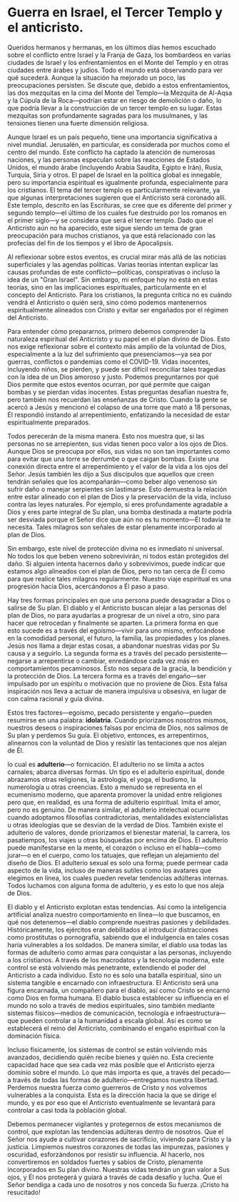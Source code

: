 # Guerra en Israel, el Tercer Templo y el anticristo.  

Queridos hermanos y hermanas, en los últimos días hemos escuchado sobre el conflicto entre Israel y la Franja de Gaza, los bombardeos en varias ciudades de Israel y los enfrentamientos en el Monte del Templo y en otras ciudades entre árabes y judíos. Todo el mundo está observando para ver qué sucederá. Aunque la situación ha mejorado un poco, las preocupaciones persisten. Se discute que, debido a estos enfrentamientos, las dos mezquitas en la cima del Monte del Templo—la Mezquita de Al-Aqsa y la Cúpula de la Roca—podrían estar en riesgo de demolición o daño, lo que podría llevar a la construcción de un tercer templo en su lugar. Estas mezquitas son profundamente sagradas para los musulmanes, y las tensiones tienen una fuerte dimensión religiosa.  

Aunque Israel es un país pequeño, tiene una importancia significativa a nivel mundial. Jerusalén, en particular, es considerada por muchos como el centro del mundo. Este conflicto ha captado la atención de numerosas naciones, y las personas especulan sobre las reacciones de Estados Unidos, el mundo árabe (incluyendo Arabia Saudita, Egipto e Irán), Rusia, Turquía, Siria y otros. El papel de Israel en la política global es innegable, pero su importancia espiritual es igualmente profunda, especialmente para los cristianos. El tema del tercer templo es particularmente relevante, ya que algunas interpretaciones sugieren que el Anticristo será coronado allí. Este templo, descrito en las Escrituras, se cree que es diferente del primer y segundo templo—el último de los cuales fue destruido por los romanos en el primer siglo—y se considera que será el tercer templo. Dado que el Anticristo aún no ha aparecido, este sigue siendo un tema de gran preocupación para muchos cristianos, ya que está relacionado con las profecías del fin de los tiempos y el libro de Apocalipsis.  

Al reflexionar sobre estos eventos, es crucial mirar más allá de las noticias superficiales y las agendas políticas. Varias teorías intentan explicar las causas profundas de este conflicto—políticas, conspirativas o incluso la idea de un "Gran Israel". Sin embargo, mi enfoque hoy no está en estas teorías, sino en las implicaciones espirituales, particularmente en el concepto del Anticristo. Para los cristianos, la pregunta crítica no es cuándo vendrá el Anticristo o quién será, sino cómo podemos mantenernos espiritualmente alineados con Cristo y evitar ser engañados por el régimen del Anticristo.  

Para entender cómo prepararnos, primero debemos comprender la naturaleza espiritual del Anticristo y su papel en el plan divino de Dios. Esto nos exige reflexionar sobre el contexto más amplio de la voluntad de Dios, especialmente a la luz del sufrimiento que presenciamos—ya sea por guerras, conflictos o pandemias como el COVID-19. Vidas inocentes, incluyendo niños, se pierden, y puede ser difícil reconciliar tales tragedias con la idea de un Dios amoroso y justo. Podemos preguntarnos por qué Dios permite que estos eventos ocurran, por qué permite que caigan bombas y se pierdan vidas inocentes. Estas preguntas desafían nuestra fe, pero también nos recuerdan las enseñanzas de Cristo. Cuando la gente se acercó a Jesús y mencionó el colapso de una torre que mató a 18 personas, Él respondió instando al arrepentimiento, enfatizando la necesidad de estar espiritualmente preparados.  

Todos perecerán de la misma manera. Esto nos muestra que, si las personas no se arrepienten, sus vidas tienen poco valor a los ojos de Dios. Aunque Dios se preocupa por ellos, sus vidas no son tan importantes como para evitar que una torre se derrumbe o que caigan bombas. Existe una conexión directa entre el arrepentimiento y el valor de la vida a los ojos del Señor. Jesús también les dijo a Sus discípulos que aquellos que creen tendrán señales que los acompañarán—como beber algo venenoso sin sufrir daño o manejar serpientes sin lastimarse. Esto demuestra la relación entre estar alineado con el plan de Dios y la preservación de la vida, incluso contra las leyes naturales. Por ejemplo, si eres profundamente agradable a Dios y eres parte integral de Su plan, una bomba destinada a matarte podría ser desviada porque el Señor dice que aún no es tu momento—Él todavía te necesita. Tales milagros son señales de estar plenamente incorporado al plan de Dios.  

Sin embargo, este nivel de protección divina no es inmediato ni universal. No todos los que beben veneno sobrevivirán, ni todos están protegidos del daño. Si alguien intenta hacernos daño y sobrevivimos, puede indicar que estamos algo alineados con el plan de Dios, pero no tan cerca de Él como para que realice tales milagros regularmente. Nuestro viaje espiritual es una progresión hacia Dios, acercándonos a Él paso a paso.  

Hay tres formas principales en que una persona puede desagradar a Dios o salirse de Su plan. El diablo y el Anticristo buscan alejar a las personas del plan de Dios, no para ayudarlas a progresar de un nivel a otro, sino para hacer que retrocedan y finalmente se aparten. La primera forma en que esto sucede es a través del egoísmo—vivir para uno mismo, enfocándose en la comodidad personal, el futuro, la familia, las propiedades y los planes. Jesús nos llama a dejar estas cosas, a abandonar nuestras vidas por Su causa y a seguirlo. La segunda forma es a través del pecado persistente—negarse a arrepentirse o cambiar, enredándose cada vez más en comportamientos pecaminosos. Esto nos separa de la gracia, la bendición y la protección de Dios. La tercera forma es a través del engaño—ser impulsado por un espíritu o motivación que no proviene de Dios. Esta falsa inspiración nos lleva a actuar de manera impulsiva u obsesiva, en lugar de con calma racional y guía divina.  

Estos tres factores—egoísmo, pecado persistente y engaño—pueden resumirse en una palabra: **idolatría**. Cuando priorizamos nosotros mismos, nuestros deseos o inspiraciones falsas por encima de Dios, nos salimos de Su plan y perdemos Su guía. El objetivo, entonces, es arrepentirnos, alinearnos con la voluntad de Dios y resistir las tentaciones que nos alejan de Él.

lo cual es **adulterio**—o fornicación. El adulterio no se limita a actos carnales; abarca diversas formas. Un tipo es el adulterio espiritual, donde abrazamos otras religiones, la astrología, el yoga, el budismo, la numerología u otras creencias. Esto a menudo se representa en el ecumenismo moderno, que aparenta promover la unidad entre religiones pero que, en realidad, es una forma de adulterio espiritual. Imita el amor, pero no es genuino. De manera similar, el adulterio intelectual ocurre cuando adoptamos filosofías contradictorias, mentalidades existencialistas u otras ideologías que se desvían de la verdad de Dios. También existe el adulterio de valores, donde priorizamos el bienestar material, la carrera, los pasatiempos, los viajes u otras búsquedas por encima de Dios. El adulterio puede manifestarse en la mente, el corazón o incluso en el habla—como jurar—o en el cuerpo, como los tatuajes, que reflejan un alejamiento del diseño de Dios. El adulterio sexual es solo una forma; puede permear cada aspecto de la vida, incluso de maneras sutiles como los avatares que elegimos en línea, los cuales pueden revelar tendencias adúlteras internas. Todos luchamos con alguna forma de adulterio, y es esto lo que nos aleja de Dios.

El diablo y el Anticristo explotan estas tendencias. Así como la inteligencia artificial analiza nuestro comportamiento en línea—lo que buscamos, en qué nos detenemos—el diablo comprende nuestras pasiones y debilidades. Históricamente, los ejércitos eran debilitados al introducir distracciones como prostitutas o pornografía, sabiendo que el indulgencia en tales cosas haría vulnerables a los soldados. De manera similar, el diablo usa todas las formas de adulterio como armas para conquistar a las personas, incluyendo a los cristianos. A través de los macrodatos y la tecnología moderna, este control se está volviendo más penetrante, extendiendo el poder del Anticristo a cada individuo. Esto no es solo una batalla espiritual, sino un sistema tangible e encarnado con infraestructura. El Anticristo será una figura encarnada, un compañero para el diablo, así como Cristo se encarnó como Dios en forma humana. El diablo busca establecer su influencia en el mundo no solo a través de medios espirituales, sino también mediante sistemas físicos—medios de comunicación, tecnología e infraestructura—que pueden controlar a la humanidad a escala global. Así es como se establecerá el reino del Anticristo, combinando el engaño espiritual con la dominación física.

Incluso físicamente, los sistemas de control se están volviendo más avanzados, decidiendo quién recibe bienes y quién no. Esta creciente capacidad hace que sea cada vez más posible que el Anticristo ejerza dominio sobre el mundo. Lo que más importa es que, a través del pecado—a través de todas las formas de adulterio—entregamos nuestra libertad. Perdemos nuestra fuerza como guerreros de Cristo y nos volvemos vulnerables a la conquista. Esta es la dirección hacia la que se dirige el mundo, y es por eso que el Anticristo eventualmente se levantará para controlar a casi toda la población global.

Debemos permanecer vigilantes y protegernos de estos mecanismos de control, que explotan las tendencias adúlteras dentro de nosotros. Que el Señor nos ayude a cultivar corazones de sacrificio, viviendo para Cristo y la justicia. Limpiemos nuestros corazones de todas las impurezas, pasiones y oscuridad, esforzándonos por resistir su influencia. Al hacerlo, nos convertiremos en soldados fuertes y sabios de Cristo, plenamente incorporados en Su plan divino. Nuestras vidas tendrán un gran valor a Sus ojos, y Él nos protegerá y guiará a través de cada desafío y lucha. Que el Señor bendiga a cada uno de nosotros y nos conceda Su fuerza. ¡Cristo ha resucitado!

